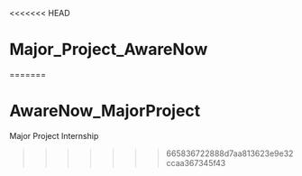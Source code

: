 <<<<<<< HEAD
# Major_Project_AwareNow
=======
# AwareNow_MajorProject
Major Project Internship
>>>>>>> 665836722888d7aa813623e9e32ccaa367345f43

